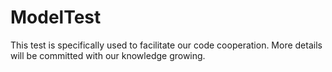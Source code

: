 # ModelTest
This test is specifically used to facilitate our code cooperation. More details will be committed with our knowledge growing.
